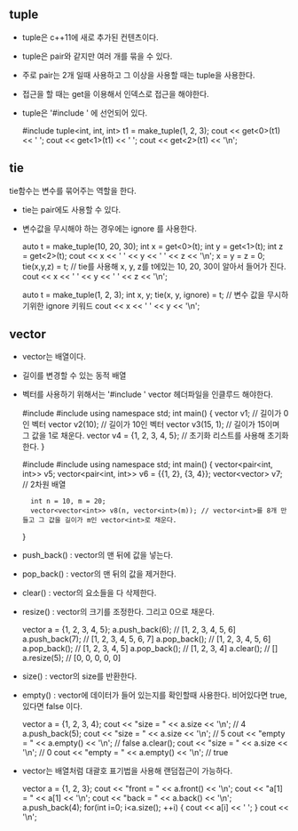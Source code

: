 ## tuple

- tuple은 c++11에 새로 추가된 컨텐츠이다. 
- tuple은 pair와 같지만 여러 개를 묶을 수 있다. 
- 주로 pair는 2개 일때 사용하고 그 이상을 사용할 때는 tuple을 사용한다.
- 접근을 할 때는 get을 이용해서 인덱스로 접근을 해야한다. 
- tuple은 '#include <tuple>' 에 선언되어 있다.


    #include <tuple>
    tuple<int, int, int> t1 = make_tuple(1, 2, 3);
    cout << get<0>(t1) << ' ';
    cout << get<1>(t1) << ' ';
    cout << get<2>(t1) << '\n';


## tie

tie함수는 변수를 묶어주는 역할을 한다.

- tie는 pair에도 사용할 수 있다.
- 변수값을 무시해야 하는 경우에는 ignore 를 사용한다.


    auto t = make_tuple(10, 20, 30);
    int x = get<0>(t);
    int y = get<1>(t);
    int z = get<2>(t);
    cout << x << ' ' << y << ' ' << z << '\n';
    x = y = z = 0;
    tie(x,y,z) = t; // tie를 사용해 x, y, z를 t에있는 10, 20, 30이 알아서 들어가 진다.
    cout << x << ' ' << y << ' ' << z << '\n';
    
    

    auto t = make_tuple(1, 2, 3);
    int x, y;
    tie(x, y, ignore) = t; // 변수 값을 무시하기위한 ignore 키워드
    cout << x << ' ' << y << '\n';
    
    
## vector

- vector는 배열이다.
- 길이를 변경할 수 있는 동적 배열
- 벡터를 사용하기 위해서는 '#include <vector>' vector 헤더파일을 인클루드 해야한다.


    #include <vector>
    #include <iostream>
    using namespace std;
    int main() {
        vector<int> v1; // 길이가 0 인 벡터
        vector<int> v2(10); // 길이가 10인 벡터
        vector<int> v3(15, 1); // 길이가 15이며 그 값을 1로 채운다.
        vector<int> v4 = {1, 2, 3, 4, 5}; // 초기화 리스트를 사용해 초기화한다.
    }

    #include <iostream>
    #include <vector>
    using namespace std;
    int main() {
        vector<pair<int, int>> v5;
        vector<pair<int, int>> v6 = {{1, 2}, {3, 4}};
        vector<vector<int>> v7; // 2차원 배열
        
        int n = 10, m = 20;
        vector<vector<int>> v8(n, vector<int>(m)); // vector<int>를 8개 만들고 그 값을 길이가 m인 vector<int>로 채운다.
    }

- push_back() : vector의 맨 뒤에 값을 넣는다. 
- pop_back() : vector의 맨 뒤의 값을 제거한다.
- clear() : vector의 요소들을 다 삭제한다.
- resize() : vector의 크기를 조정한다. 그리고 0으로 채운다.


    vector<int> a = {1, 2, 3, 4, 5};
    a.push_back(6); // [1, 2, 3, 4, 5, 6]
    a.push_back(7); // [1, 2, 3, 4, 5, 6, 7]
    a.pop_back(); // [1, 2, 3, 4, 5, 6]
    a.pop_back(); // [1, 2, 3, 4, 5]
    a.pop_back(); // [1, 2, 3, 4]
    a.clear(); // []
    a.resize(5); // [0, 0, 0, 0, 0]


- size() : vector의 size를 반환한다.
- empty() : vector에 데이터가 들어 있는지를 확인할때 사용한다. 비어있다면 true, 있다면 false 이다.


    vector<int> a = {1, 2, 3, 4};
    cout << "size = " << a.size << '\n'; // 4
    a.push_back(5);
    cout << "size = " << a.size << '\n'; // 5
    cout << "empty = " << a.empty() << '\n'; // false
    a.clear();
    cout << "size = " << a.size << '\n'; // 0
    cout << "empty = " << a.empty() << '\n'; // true
    
- vector는 배열처럼 대괄호 표기법을 사용해 랜덤접근이 가능하다.


    vector<int> a = {1, 2, 3};
    cout << "front = " << a.front() << '\n';
    cout << "a[1] = " << a[1] << '\n';
    cout << "back = " << a.back() << '\n';
    a.push_back(4);
    for(int i=0; i<a.size(); ++i) {
        cout << a[i] << ' ';
    }
    cout << '\n';
    